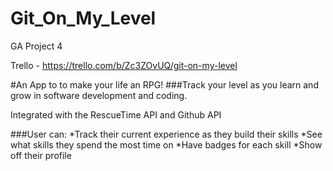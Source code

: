 # Git_On_My_Level
GA Project 4

Trello - https://trello.com/b/Zc3ZOvUQ/git-on-my-level

#An App to to make your life an RPG!
###Track your level as you learn and grow in software development and coding. 

Integrated with the RescueTime API and Github API

###User can: 
*Track their current experience as they build their skills 
*See what skills they spend the most time on
*Have badges for each skill
*Show off their profile